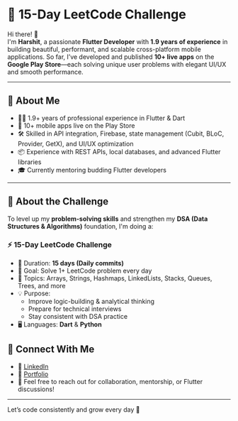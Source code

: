 # 🚀 15-Day LeetCode Challenge

Hi there! 👋  
I'm **Harshit**, a passionate **Flutter Developer** with **1.9 years of experience** in building beautiful, performant, and scalable cross-platform mobile applications. So far, I’ve developed and published **10+ live apps** on the **Google Play Store**—each solving unique user problems with elegant UI/UX and smooth performance.

---

## 🔧 About Me

- 👨‍💻 1.9+ years of professional experience in Flutter & Dart
- 📱 10+ mobile apps live on the Play Store
- 🛠 Skilled in API integration, Firebase, state management (Cubit, BLoC, Provider, GetX), and UI/UX optimization
- 📦 Experience with REST APIs, local databases, and advanced Flutter libraries
- 🎓 Currently mentoring budding Flutter developers

---

## 🧠 About the Challenge

To level up my **problem-solving skills** and strengthen my **DSA (Data Structures & Algorithms)** foundation, I'm doing a:

### ⚡️ 15-Day LeetCode Challenge

- 📆 Duration: **15 days (Daily commits)**
- 🎯 Goal: Solve 1+ LeetCode problem every day
- 🧩 Topics: Arrays, Strings, Hashmaps, LinkedLists, Stacks, Queues, Trees, and more
- 💡 Purpose:
  - Improve logic-building & analytical thinking
  - Prepare for technical interviews
  - Stay consistent with DSA practice
- 🖥 Languages: **Dart** & **Python**


## 🔗 Connect With Me

- 💼 [LinkedIn]([https://www.linkedin.com/in/your-profile](https://www.linkedin.com/in/iamharshitvyas/))  
- 📱 [Portfolio]([https://play.google.com/store/apps/dev?id=your-dev-id](https://harshit-vyas-portfolio.vercel.app/))  
- 💬 Feel free to reach out for collaboration, mentorship, or Flutter discussions!

---

Let’s code consistently and grow every day 🚀
